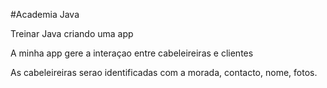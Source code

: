 #Academia Java

Treinar Java criando uma app

A minha app gere a interaçao entre cabeleireiras e clientes

As cabeleireiras serao identificadas com a morada, contacto, nome, fotos.